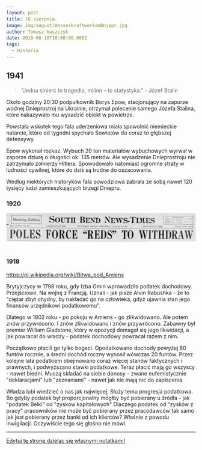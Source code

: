 ```yaml
---
layout: post
title: 18 sierpnia
image: img/august/WasserkraftwerkamDnjepr.jpg
author: Tomasz Waszczyk
date: 2018-08-18T10:00:00.000Z
tags:
  - Historia
---
```


## 1941

> "Jedna śmierć to tragedia, milion – to statystyka." - Józef Stalin

Około godziny 20:30 podpułkownik Borys Epow, stacjonujący na zaporze wodnej Dnieprostroj na Ukrainie, otrzymał polecenie samego Józefa Stalina, które nakazywało mu wysadzić obiekt w powietrze.

Powstała wskutek tego fala uderzeniowa miała spowolnić niemieckie natarcie, które od tygodni spychało Sowietów do coraz to głębszej defensywy.

Epow wykonał rozkaz. Wybuch 20 ton materiałów wybuchowych wyrwał w zaporze dziurę o długości ok. 135 metrów. Ale wysadzenie Dnieprostroju nie zatrzymało żołnierzy Hitlera. Spowodowało natomiast ogromne straty w ludności cywilnej, które do dziś są trudne do oszacowania.

Według niektórych historyków fala powodziowa zabrała ze sobą nawet 120 tysięcy ludzi zamieszkujących brzegi Dniepru.

### 1920

<img src="./img/august/withdraw.jpg"><br><br>

### 1918

https://pl.wikipedia.org/wiki/Bitwa_pod_Amiens

Brytyjczycy w 1798 roku, gdy Izba Gmin wprowadziła podatek dochodowy. Przejściowo. Na wojnę z Francją. Uznali - jak pisze Alvin Rabushka - że to "ciężar zbyt ohydny, by nakładać go na człowieka, gdyż ujawnia stan jego finansów urzędnikowi podatkowemu".

Dlatego w 1802 roku - po pokoju w Amiens - go zlikwidowano. Ale potem znów przywrócono. I znów zlikwidowano i znów przywrócono. Zabawny był premier William Gladstone, który w opozycji domagał się jego likwidacji, a jak powracał do władzy - podatek dochodowy powracał razem z nim.

Początkowo płacili go tylko bogaci. Opodatkowano dochody powyżej 60 funtów rocznie, a średni dochód roczny wynosił wówczas 20 funtów. Przez kolejne lata podatkiem obejmowano coraz więcej stanów faktycznych i prawnych, i podwyższano stawki podatkowe. Teraz płacić mają go wszyscy - nawet biedni. Muszą składać na siebie donosy - zwane eufemistycznie "deklaracjami" lub "zeznaniami" - nawet jak nie mają nic do zapłacenia.

Władza lubi wiedzieć o nas jak najwięcej. Służy temu progresja podatkowa. Bo gdyby podatek był proporcjonalny mógłby być pobierany u źródła  - jak "podatek Belki" od "zysków kapitałowych" Dlaczego podatek od "zysków z pracy" pracowników nie może być pobierany przez pracodawców tak samo jak jest pobierany przez banki od ich klientów? Właśnie z powodu inwigilacji. Oczywiście tego się głośno nie mówi.

---

<a href="https://github.com/TomaszWaszczyk/historia.waszczyk.com/edit/master/src/content/august-18.md" target="_blank">Edytuj tę stronę dzieląc się własnymi notatkami!</a>
